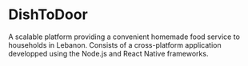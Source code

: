 # DishToDoor
A scalable platform providing a convenient homemade food service to households in Lebanon.
Consists of a cross-platform application developped using the Node.js and React Native frameworks.
